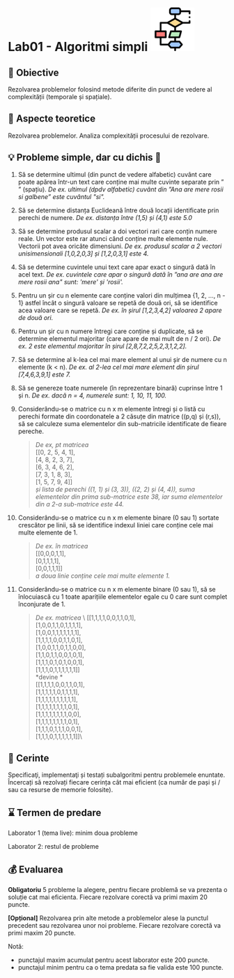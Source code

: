 # Lab01 - Algoritmi simpli <img src="algorithm.png" width="100">


## :microscope: Obiective 

Rezolvarea problemelor folosind metode diferite din punct de vedere al complexității (temporale și spațiale). 

## :book:  Aspecte teoretice 

Rezolvarea problemelor. Analiza complexității procesului de rezolvare.


## :bulb: Probleme simple, dar cu dichis :blossom:

1.	Să se determine ultimul (din punct de vedere alfabetic) cuvânt care poate apărea într-un text care conține mai multe cuvinte separate prin ” ” (spațiu). *De ex. ultimul (dpdv alfabetic) cuvânt din ”Ana are mere rosii si galbene” este cuvântul "si".*

2.	Să se determine distanța Euclideană între două locații identificate prin perechi de numere. 
*De ex. distanța între (1,5) și (4,1) este 5.0*

3.	Să se determine produsul scalar a doi vectori rari care conțin numere reale. Un vector este rar atunci când conține multe elemente nule. Vectorii pot avea oricâte dimensiuni.
*De ex. produsul scalar a 2 vectori unisimensionali [1,0,2,0,3] și [1,2,0,3,1] este 4.*

4.	Să se determine cuvintele unui text care apar exact o singură dată în acel text. 
*De ex. cuvintele care apar o singură dată în ”ana are ana are mere rosii ana" sunt: 'mere' și 'rosii'.*

5.	Pentru un șir cu n elemente care conține valori din mulțimea {1, 2, ..., n - 1} astfel încât o singură valoare se repetă de două ori, să se identifice acea valoare care se repetă.
*De ex. în șirul [1,2,3,4,2] valoarea 2 apare de două ori.*

6.	Pentru un șir cu n numere întregi care conține și duplicate, să se determine elementul majoritar (care apare de mai mult de n / 2 ori).
*De ex. 2 este elementul majoritar în șirul [2,8,7,2,2,5,2,3,1,2,2].*

7.	Să se determine al k-lea cel mai mare element al unui șir de numere cu n elemente (k < n).
*De ex. al 2-lea cel mai mare element din șirul [7,4,6,3,9,1] este 7.*

8.	Să se genereze toate numerele (în reprezentare binară) cuprinse între 1 și n. 
*De ex. dacă n = 4, numerele sunt: 1, 10, 11, 100.*

9.	Considerându-se o matrice cu n x m elemente întregi și o listă cu perechi formate din coordonatele a 2 căsuțe din matrice ((p,q) și (r,s)), să se calculeze suma elementelor din sub-matricile identificate de fieare pereche. 
    > *De ex, pt matricea*\
    > [[0, 2, 5, 4, 1], \
    >  [4, 8, 2, 3, 7], \
    >  [6, 3, 4, 6, 2], \
    >  [7, 3, 1, 8, 3], \
    >  [1, 5, 7, 9, 4]] \
    > *și lista de perechi ((1, 1) și (3, 3)), ((2, 2) și (4, 4)), suma elementelor din prima sub-matrice este 38, iar suma elementelor din a 2-a sub-matrice este 44.*

10.	Considerându-se o matrice cu n x m elemente binare (0 sau 1) sortate crescător pe linii, să se identifice indexul liniei care conține cele mai multe elemente de 1. 
    > *De ex. în matricea* \
    > [[0,0,0,1,1], \
    > [0,1,1,1,1], \
    > [0,0,1,1,1]] \
    > *a doua linie conține cele mai multe elemente 1.*

11.	Considerându-se o matrice cu n x m elemente binare (0 sau 1), să se înlocuiască cu 1 toate aparițiile elementelor egale cu 0 care sunt complet înconjurate de 1. 
    > *De ex. matricea* \ 
    > [[1,1,1,1,0,0,1,1,0,1],\
    > [1,0,0,1,1,0,1,1,1,1],\
    > [1,0,0,1,1,1,1,1,1,1],\
    > [1,1,1,1,0,0,1,1,0,1],\
    > [1,0,0,1,1,0,1,1,0,0],\
    > [1,1,0,1,1,0,0,1,0,1],\
    > [1,1,1,0,1,0,1,0,0,1],\
    > [1,1,1,0,1,1,1,1,1,1]]\
	> *devine * \
    > [[1,1,1,1,0,0,1,1,0,1],\
    > [1,1,1,1,1,0,1,1,1,1],\
    > [1,1,1,1,1,1,1,1,1,1],\
    > [1,1,1,1,1,1,1,1,0,1],\
    > [1,1,1,1,1,1,1,1,0,0],\
    > [1,1,1,1,1,1,1,1,0,1],\
    > [1,1,1,0,1,1,1,0,0,1],\
    > [1,1,1,0,1,1,1,1,1,1]]\



## :memo:  Cerinte 

Specificaţi, implementaţi și testați subalgoritmi pentru problemele enuntate. Încercați să rezolvați fiecare cerința cât mai eficient (ca număr de pași și / sau ca resurse de memorie folosite).

## :hourglass: Termen de predare 

Laborator 1 (tema live): minim doua probleme

Laborator 2: restul de probleme

## :moneybag: Evaluarea

**Obligatoriu** 5 probleme la alegere, pentru fiecare problemă se va prezenta o soluție cat mai eficienta. Fiecare rezolvare corectă va primi maxim 20 puncte. 

**\[Opțional\]**
Rezolvarea prin alte metode a problemelor alese la punctul precedent sau rezolvarea unor noi probleme. Fiecare rezolvare corectă va primi maxim 20 puncte. 

Notă: 
- punctajul maxim acumulat pentru acest laborator este 200 puncte.
- punctajul minim pentru ca o tema predata sa fie valida este 100 puncte.  

